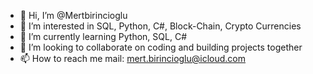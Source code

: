 - 👋 Hi, I’m @Mertbirincioglu
- 👀 I’m interested in SQL, Python, C#, Block-Chain, Crypto Currencies
- 🌱 I’m currently learning Python, SQL, C#
- 💞️ I’m looking to collaborate on coding and building projects together
- 📫 How to reach me mail: mert.birincioglu@icloud.com

<!---
Mertbirincioglu/Mertbirincioglu is a ✨ special ✨ repository because its `README.md` (this file) appears on your GitHub profile.
You can click the Preview link to take a look at your changes.
--->
